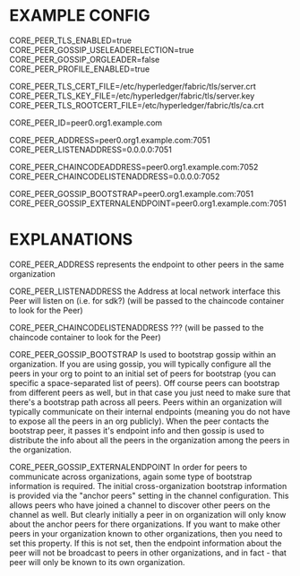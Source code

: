 

# EXAMPLE CONFIG

CORE_PEER_TLS_ENABLED=true
CORE_PEER_GOSSIP_USELEADERELECTION=true
CORE_PEER_GOSSIP_ORGLEADER=false
CORE_PEER_PROFILE_ENABLED=true

CORE_PEER_TLS_CERT_FILE=/etc/hyperledger/fabric/tls/server.crt
CORE_PEER_TLS_KEY_FILE=/etc/hyperledger/fabric/tls/server.key
CORE_PEER_TLS_ROOTCERT_FILE=/etc/hyperledger/fabric/tls/ca.crt

CORE_PEER_ID=peer0.org1.example.com

CORE_PEER_ADDRESS=peer0.org1.example.com:7051
CORE_PEER_LISTENADDRESS=0.0.0.0:7051

CORE_PEER_CHAINCODEADDRESS=peer0.org1.example.com:7052
CORE_PEER_CHAINCODELISTENADDRESS=0.0.0.0:7052

CORE_PEER_GOSSIP_BOOTSTRAP=peer0.org1.example.com:7051
CORE_PEER_GOSSIP_EXTERNALENDPOINT=peer0.org1.example.com:7051

# EXPLANATIONS

CORE_PEER_ADDRESS
represents the endpoint to other peers in the same organization

CORE_PEER_LISTENADDRESS
the Address at local network interface this Peer will listen on (i.e. for sdk?)
(will be passed to the chaincode container to look for the Peer)

CORE_PEER_CHAINCODELISTENADDRESS
???
(will be passed to the chaincode container to look for the Peer)

CORE_PEER_GOSSIP_BOOTSTRAP
Is used to bootstrap gossip within an organization. If you are using gossip, you will typically configure all the peers in your org to point to an initial set of peers for bootstrap (you can specific a space-separated list of peers). Off course peers can bootstrap from different peers as well, but in that case you just need to make sure that there's a bootstrap path across all peers. Peers within an organization will typically communicate on their internal endpoints (meaning you do not have to expose all the peers in an org publicly). When the peer contacts the bootstrap peer, it passes it's endpoint info and then gossip is used to distribute the info about all the peers in the organization among the peers in the organization.

CORE_PEER_GOSSIP_EXTERNALENDPOINT
In order for peers to communicate across organizations, again some type of bootstrap information is required. The initial cross-organization bootstrap information is provided via the "anchor peers" setting in the channel configuration. This allows peers who have joined a channel to discover other peers on the channel as well. But clearly initially a peer in on organization will only know about the anchor peers for there organizations. If you want to make other peers in your organization known to other organizations, then you need to set this property. If this is not set, then the endpoint information about the peer will not be broadcast to peers in other organizations, and in fact - that peer will only be known to its own organization.